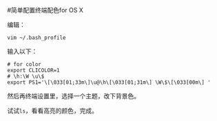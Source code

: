 #简单配置终端配色for OS X

编辑：

	vim ~/.bash_profile
	
输入以下：
	
	# for color
	export CLICOLOR=1
	# \h:\W \u\$
	export PS1='\[\033[01;33m\]\u@\h\[\033[01;31m\] \W\$\[\033[00m\] '
	
然后再终端设置里，选择一个主题，改下背景色。

试试`ls`，看看高亮的颜色，完成。